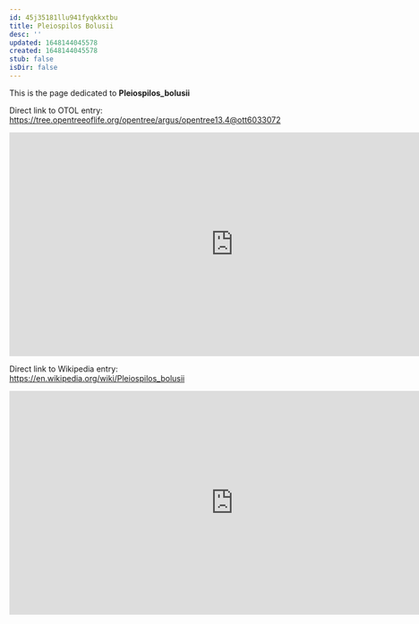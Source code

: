```yaml
---
id: 45j35181llu941fyqkkxtbu
title: Pleiospilos Bolusii
desc: ''
updated: 1648144045578
created: 1648144045578
stub: false
isDir: false
---
```

This is the page dedicated to **Pleiospilos_bolusii**


Direct link to OTOL entry: https://tree.opentreeoflife.org/opentree/argus/opentree13.4@ott6033072



<html>
    <body>
    <iframe src="https://tree.opentreeoflife.org/opentree/argus/opentree13.4@ott6033072"
    width="800" height="400" frameborder="0" allowfullscreen> </iframe>
    </body>
</html>
    


Direct link to Wikipedia entry: https://en.wikipedia.org/wiki/Pleiospilos_bolusii



<html>
    <body>
    <iframe src="https://en.wikipedia.org/wiki/Pleiospilos_bolusii"
    width="800" height="400" frameborder="0" allowfullscreen> </iframe>
    </body>
</html>
    
